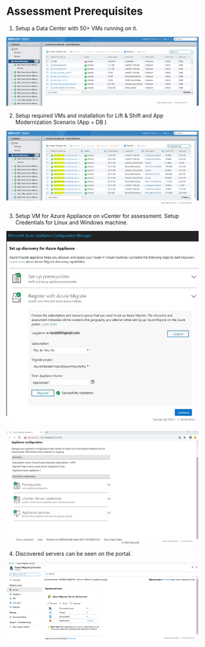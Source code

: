 # Assessment Prerequisites

1. Setup a Data Center with 50+ VMs running on it.

![Application Discovery](https://github.com/Click2Cloud/Azure-Migrate/blob/master/images/prerequisites/prereq1.PNG?raw=true)

2. Setup required VMs and installation for Lift & Shift and App Modernization Scenario (App + DB )

![Application Discovery](https://github.com/Click2Cloud/Azure-Migrate/blob/master/images/prerequisites/prereq2.PNG?raw=true)

3. Setup VM for Azure Appliance on vCenter for assessment. Setup Credentials for Linux and Windows machine.

![Application Discovery](https://github.com/Click2Cloud/Azure-Migrate/blob/master/images/prerequisites/Register-with-Azure-Migrate.jpg?raw=true)

![Application Discovery](https://github.com/Click2Cloud/Azure-Migrate/blob/master/images/prerequisites/prereq3.PNG?raw=true)

4. Discovered servers can be seen on the portal.

![Application Discovery](https://github.com/Click2Cloud/Azure-Migrate/blob/master/images/tailwind-traders/srver-assessment1.PNG?raw=true)
